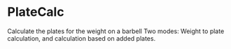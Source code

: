 # PlateCalc
Calculate the plates for the weight on a barbell
Two modes: Weight to plate calculation, and calculation based on added plates.

